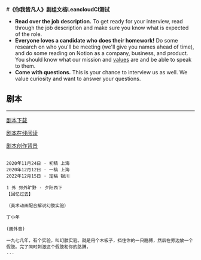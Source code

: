 
#**《你我皆凡人》剧组文档LeancloudCI测试**
- **Read over the job description.** To get ready for your interview, read through the job description and make sure you know what is expected of the role.
- **Everyone loves a candidate who does their homework!** Do some research on who you'll be meeting (we'll give you names ahead of time), and do some reading on Notion as a company, business, and product. You should know what our mission and [values](https://www.notion.so/blog/notion-operating-values) are and be able to speak to them.
- **Come with questions.** This is your chance to interview us as well. We value curiosity and want to answer your questions.

## 剧本

---

[剧本下载](https://www.notion.so/Our-blog-54c77862821d457ca1e2d45ea2ec4ade)

[剧本在线阅读](https://www.notion.so/Our-culture-83d488c5ef644eaebd26f7c31936854f)

[剧本创作背景](https://www.notion.so/How-we-work-29a25fa4c2a94e51948564f25096cd92)

```

2020年11月24日 · 初稿 上海  
2020年12月12日 · 一稿 上海  
2022年12月15日 · 定稿 银川

1 外 郊外旷野 - 夕阳西下
【回忆过去】

（美术动画配合解说幻肢实验）

丁小年

(画外音)

一九七几年，有个实验，叫幻肢实验。就是用个木板子，挡住你的一只胳膊，然后在旁边放一个假肢。完了同时刺激这个假肢和你的胳膊，
...
```

## 拍摄

---

[场景表](https://www.notion.so/Twitter-a3057c7e8988416494c7c05dc8cf50e1)

[演职人员表](https://www.notion.so/Reddit-13bcd07fb8e54842bcb038013928cd96)

[场次表](https://www.notion.so/YouTube-327918a720dc4953b1f1f4d608249d51)

## 问题

---

Your recruiter is your partner in this process and is here to answer any questions you have along the way.


# 相关知识 📖

## 射箭运动, 反曲弓, 以及 跑射比赛

---

[Engineering leadership interviews](https://www.notion.so/Engineering-leadership-interviews-e48fd1956e8647349b0e0631b15f867c)

[Software engineering interviews](https://www.notion.so/Software-engineering-interviews-9299c7a339fa4417a585eaec18065f02)

[Product management interviews](https://www.notion.so/Product-management-interviews-a70681e5dad744d2b6fe6609ecb5e262)

[Data engineering interviews](https://www.notion.so/Data-engineering-interviews-61fefef76aed48e4b25017f3ec62f756)

[Product design interviews](https://www.notion.so/Product-design-interviews-df49cc45b991411493dfd7e4ac007357)

## Business roles

---

[Recruiting coordinator interviews](https://www.notion.so/Recruiting-coordinator-interviews-4cb1ec2984c94ce9a0eda5ac347812d5)

[Technical recruiter interviews](https://www.notion.so/Technical-recruiter-interviews-be07a6ae63d34a09b0198e37d4267b2e)

[Corporate counsel interviews](https://www.notion.so/Corporate-counsel-interviews-47af4f31186d45278a2c88226cc7c542)

[Finance system interviews](https://www.notion.so/Finance-system-interviews-8464a3ce260f41d6bb4d75009f7a2d8f)

[Sales interviews](https://www.notion.so/Sales-interviews-4e76d6d30bfb483fbdc99d810dd32df4)

<aside>
🚧 Our team is working on building more candidate resources. If you don't see what you're looking for, please check in with your recruiter. Your recruiter is your partner in this process and is here to answer any questions you have along the way.

</aside>